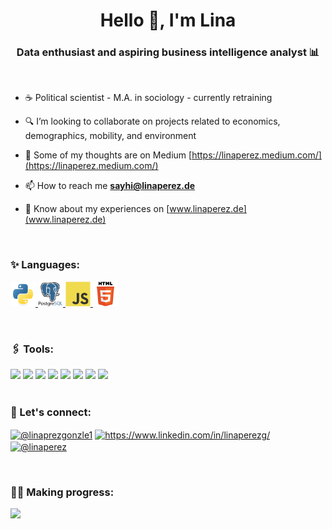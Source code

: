 <h1 align="center">Hello 👋, I'm Lina</h1>
<h3 align="center">Data enthusiast and aspiring business intelligence analyst 📊 </h3>
 <br>

- ☕ Political scientist - M.A. in sociology - currently retraining

- 🔍 I’m looking to collaborate on projects related to economics, demographics, mobility, and environment

- 📝 Some of my thoughts are on Medium [https://linaperez.medium.com/](https://linaperez.medium.com/)

- 📫 How to reach me **sayhi@linaperez.de**

- 📄 Know about my experiences on [www.linaperez.de](www.linaperez.de)
 <br>
<h3 align="left"> ✨ Languages:</h3>
<p align="left"> <a href="https://www.w3.org/html/" target="_blank" rel="noreferrer"> <img src="https://raw.githubusercontent.com/devicons/devicon/master/icons/python/python-original.svg" alt="python" width="40" height="40"/> <img src="https://raw.githubusercontent.com/devicons/devicon/master/icons/postgresql/postgresql-original-wordmark.svg" alt="postgresql" width="40" height="40"/> </a> <a href="https://developer.mozilla.org/en-US/docs/Web/JavaScript" target="_blank" rel="noreferrer"> <img src="https://raw.githubusercontent.com/devicons/devicon/master/icons/javascript/javascript-original.svg" alt="javascript" width="40" height="40"/>  <img src="https://raw.githubusercontent.com/devicons/devicon/master/icons/html5/html5-original-wordmark.svg" alt="html5" width="40" height="40"/> </a> <a href="https://www.mongodb.com/" target="_blank" rel="noreferrer"> </a> </p>
<br>
<h3 align="left">🖇️ Tools:</h3>
<p align="left">
<img src="https://img.shields.io/badge/Microsoft_Excel-217346?style=for-the-badge&logo=microsoft-excel&logoColor=white" /> <img src="https://img.shields.io/badge/Tableau-E97627?style=for-the-badge&logo=Tableau&logoColor=white" /> <img src="https://img.shields.io/badge/Jira-0052CC?style=for-the-badge&logo=Jira&logoColor=white" /> <img src="https://img.shields.io/badge/GitKraken-179287?style=for-the-badge&logo=GitKraken&logoColor=white" /> <img src="https://img.shields.io/badge/MongoDB-4EA94B?style=for-the-badge&logo=mongodb&logoColor=white" />
<img src="https://img.shields.io/badge/Jupyter-F37626.svg?&style=for-the-badge&logo=Jupyter&logoColor=white" /> <img src="https://img.shields.io/badge/Miro-050038?style=for-the-badge&logo=Miro&logoColor=white" /> <img src="https://img.shields.io/badge/Canva-%2300C4CC.svg?&style=for-the-badge&logo=Canva&logoColor=white" /> 
<br>
<br> 
<h3 align="left">🤝 Let's connect:</h3>
<p align="left">
<a href="https://twitter.com/@linaprezgonzle1" target="blank"><img align="center" src="https://raw.githubusercontent.com/rahuldkjain/github-profile-readme-generator/master/src/images/icons/Social/twitter.svg" alt="@linaprezgonzle1" height="30" width="40" /></a>
<a href="https://linkedin.com/in/https://www.linkedin.com/in/linaperezg/" target="blank"><img align="center" src="https://raw.githubusercontent.com/rahuldkjain/github-profile-readme-generator/master/src/images/icons/Social/linked-in-alt.svg" alt="https://www.linkedin.com/in/linaperezg/" height="30" width="40" /></a>
<a href="https://medium.com/@linaperez" target="blank"><img align="center" src="https://raw.githubusercontent.com/rahuldkjain/github-profile-readme-generator/master/src/images/icons/Social/medium.svg" alt="@linaperez" height="30" width="40" /></a>
</p>  
<br>
<h3 align="left">🏋🏽 Making progress:</h3>
<p align="left"><img src="https://github-readme-codewars-stats.herokuapp.com/api/?username=linaperez&badge&colormode=bright_mode" />
